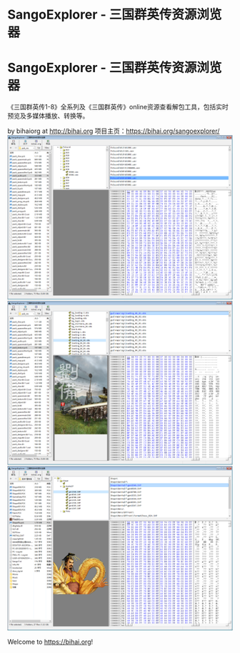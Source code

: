 # SangoExplorer - 三国群英传资源浏览器

# SangoExplorer - 三国群英传资源浏览器
《三国群英传1-8》全系列及《三国群英传》online资源查看解包工具，包括实时预览及多媒体播放、转换等。

by bihaiorg at http://bihai.org
项目主页：https://bihai.org/sangoexplorer/
![sangoexplorer](1.png)
![sangoexplorer](2.png)
![sangoexplorer](3.png)

Welcome to https://bihai.org!


